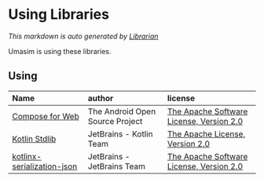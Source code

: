 # Using Libraries
*This markdown is auto generated by [Librarian](https://github.com/MeilCli/Librarian)*

Umasim is using these libraries.

## Using
|Name|author|license|
|:---|:---|:---|
|[Compose for Web](https://github.com/JetBrains/compose-jb)|The Android Open Source Project|[The Apache Software License, Version 2.0](http://www.apache.org/licenses/LICENSE-2.0.txt)|
|[Kotlin Stdlib](https://kotlinlang.org/)|JetBrains - Kotlin Team|[The Apache License, Version 2.0](http://www.apache.org/licenses/LICENSE-2.0.txt)|
|[kotlinx-serialization-json](https://github.com/Kotlin/kotlinx.serialization)|JetBrains - JetBrains Team|[The Apache Software License, Version 2.0](https://www.apache.org/licenses/LICENSE-2.0.txt)|
